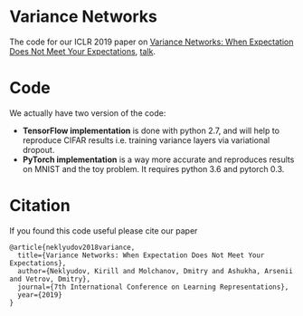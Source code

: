 # Variance Networks
The code for our ICLR 2019 paper on [Variance Networks: When Expectation Does Not Meet Your Expectations](https://arxiv.org/abs/1803.03764), [talk](https://youtu.be/KwfED-brvj8).

# Code
We actually have two version of the code:
- **TensorFlow implementation** is done with python 2.7, and will help to reproduce CIFAR results i.e. training variance layers via variational dropout.
- **PyTorch implementation** is a way more accurate and reproduces results on MNIST and the toy problem. It requires python 3.6 and pytorch 0.3.

# Citation
If you found this code useful please cite our paper
```
@article{neklyudov2018variance,
  title={Variance Networks: When Expectation Does Not Meet Your Expectations},
  author={Neklyudov, Kirill and Molchanov, Dmitry and Ashukha, Arsenii and Vetrov, Dmitry},
  journal={7th International Conference on Learning Representations},
  year={2019}
}
```
